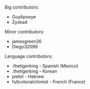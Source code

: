 Big contributors:
- GuyApooye
- Zyxkad

Minor contributors:
- jamesgreen26
- Diego32099

Language contributors:
- .thetigerking - Spanish (Mexico)
- .thetigerking - Korean
- piebit - Hebrew
- fullcotonalchimist - French (France)